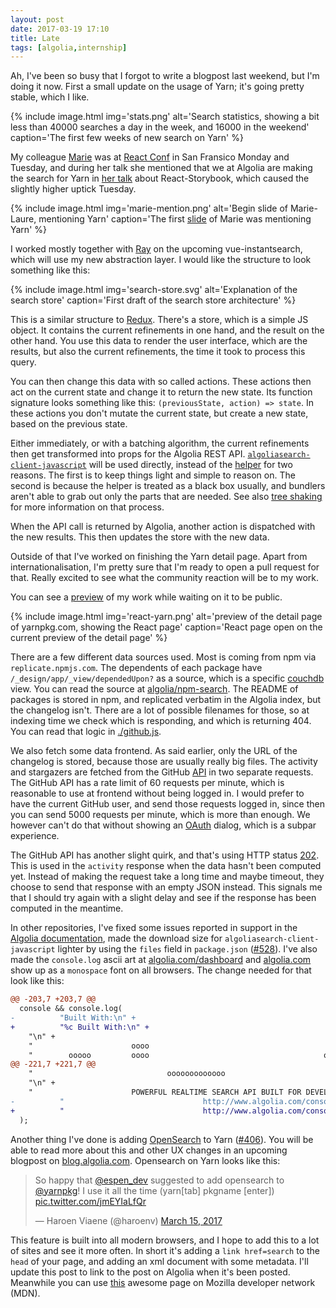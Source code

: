 ```yaml
---
layout: post
date: 2017-03-19 17:10
title: Late
tags: [algolia,internship]
---
```

Ah, I've been so busy that I forgot to write a blogpost last weekend, but I'm doing it now. First a small update on the usage of Yarn; it's going pretty stable, which I like. 

{% include
	image.html
	img='stats.png'
	alt='Search statistics, showing a bit less than 40000 searches a day in the week, and 16000 in the weekend'
	caption='The first few weeks of new search on Yarn' 
%}

My colleague [Marie](https://github.com/mthuret) was at [React Conf](http://conf.reactjs.org) in San Fransico Monday and Tuesday, and during her talk she mentioned that we at Algolia are making the search for Yarn in [her talk](https://youtu.be/PF0Vi-iIyoo) about React-Storybook, which caused the slightly higher uptick Tuesday.

{% include
	image.html
	img='marie-mention.png'
	alt='Begin slide of Marie-Laure, mentioning Yarn'
	caption='The first <a href="https://youtu.be/PF0Vi-iIyoo">slide</a> of Marie was mentioning Yarn' 
%}

I worked mostly together with [Ray](https://github.com/rayrutjes) on the upcoming vue-instantsearch, which will use my new abstraction layer. I would like the structure to look something like this: 

{% include
	image.html
	img='search-store.svg'
	alt='Explanation of the search store'
	caption='First draft of the search store architecture'
%}

This is a similar structure to [Redux](http://redux.js.org). There's a store, which is a simple JS object. It contains the current refinements in one hand, and the result on the other hand. You use this data to render the user interface, which are the results, but also the current refinements, the time it took to process this query.

You can then change this data with so called actions. These actions then act on the current state and change it to return the new state. Its function signature looks something like this: `(previousState, action) => state`. In these actions you don't mutate the current state, but create a new state, based on the previous state.

Either immediately, or with a batching algorithm, the current refinements then get transformed into props for the Algolia REST API. [`algoliasearch-client-javascript`](https://github.com/algolia/algoliasearch-client-javascript) will be used directly, instead of the [helper](https://github.com/algolia/algoliasearch-helper-js) for two reasons. The first is to keep things light and simple to reason on. The second is because the helper is treated as a black box usually, and bundlers aren't able to grab out only the parts that are needed. See also [tree shaking](https://webpack.js.org/guides/tree-shaking/) for more information on that process.

When the API call is returned by Algolia, another action is dispatched with the new results. This then updates the store with the new data.

Outside of that I've worked on finishing the Yarn detail page. Apart from internationalisation, I'm pretty sure that I'm ready to open a pull request for that. Really excited to see what the community reaction will be to my work.

You can see a [preview](http://deploy-preview-8--algolia-yarn.netlify.com/en/package/react) of my work while waiting on it to be public.

{% include
	image.html
	img='react-yarn.png'
	alt='preview of the detail page of yarnpkg.com, showing the React page'
	caption='React page open on the current preview of the detail page'
%}

There are a few different data sources used. Most is coming from npm via `replicate.npmjs.com`. The dependents of each package have `/_design/app/_view/dependedUpon?` as a source, which is a specific [couchdb](http://couchdb.apache.org) view. You can read the source at [algolia/npm-search](https://github.com/algolia/npm-search). The README of packages is stored in npm, and replicated verbatim in the Algolia index, but the changelog isn't. There are a lot of possible filenames for those, so at indexing time we check which is responding, and which is returning 404. You can read that logic in [./github.js](https://github.com/algolia/npm-search/blob/master/github.js#L25-L40).

We also fetch some data frontend. As said earlier, only the URL of the changelog is stored, because those are usually really big files. The activity and stargazers are fetched from the GitHub [API](https://developer.github.com) in two separate requests. The GitHub API has a rate limit of 60 requests per minute, which is reasonable to use at frontend without being logged in. I would prefer to have the current GitHub user, and send those requests logged in, since then you can send 5000 requests per minute, which is more than enough. We however can't do that without showing an [OAuth](https://developer.github.com/v3/oauth/) dialog, which is a subpar experience. 

The GitHub API has another slight quirk, and that's using HTTP status [202](https://httpstatuses.com/202). This is used in the `activity` response when the data hasn't been computed yet. Instead of making the request take a long time and maybe timeout, they choose to send that response with an empty JSON instead. This signals me that I should try again with a slight delay and see if the response has been computed in the meantime.

In other repositories, I've fixed some issues reported in support in the [Algolia documentation](https://algolia.com/doc), made the download size for `algoliasearch-client-javascript` lighter by using the `files` field in `package.json` ([#528](https://github.com/algolia/algoliasearch-client-javascript/pull/528)). I've also made the `console.log` ascii art at [algolia.com/dashboard](https://algolia.com/dashboard) and [algolia.com](https://algolia.com) show up as a `monospace` font on all browsers. The change needed for that look like this: 

```diff
@@ -203,7 +203,7 @@
  console && console.log(
-          "Built With:\n" +
+          "%c Built With:\n" +
    "\n" +
    "                      oooo                                        oooo     oo                \n" +
    "        ooooo         oooo                                       ooooo   ooooo               \n" +
@@ -221,7 +221,7 @@
    "                              ooooooooooooo                                                  \n" +
    "\n" +
    "                      POWERFUL REALTIME SEARCH API BUILT FOR DEVELOPERS\n" +
-          "                               http://www.algolia.com/console"
+          "                               http://www.algolia.com/console", "font-family: monospace"
  );
```

Another thing I've done is adding [OpenSearch](https://opensearch.com) to Yarn ([#406](https://github.com/yarnpkg/website/pull/406)). You will be able to read more about this and other UX changes in an upcoming blogpost on [blog.algolia.com](https://blog.algolia.com). Opensearch on Yarn looks like this: 

<blockquote class="twitter-tweet" data-lang="en"><p lang="en" dir="ltr">So happy that <a href="https://twitter.com/espen_dev">@espen_dev</a> suggested to add opensearch to <a href="https://twitter.com/yarnpkg">@yarnpkg</a>! I use it all the time (yarn[tab] pkgname [enter]) <a href="https://t.co/jmEYIaLfQr">pic.twitter.com/jmEYIaLfQr</a></p>&mdash; Haroen Viaene (@haroenv) <a href="https://twitter.com/haroenv/status/841938746626985985">March 15, 2017</a></blockquote>

This feature is built into all modern browsers, and I hope to add this to a lot of sites and see it more often. In short it's adding a `link href=search` to the `head` of your page, and adding an xml document with some metadata. I'll update this post to link to the post on Algolia when it's been posted. Meanwhile you can use [this](https://developer.mozilla.org/en-US/Add-ons/Creating_OpenSearch_plugins_for_Firefox) awesome page on Mozilla developer network (MDN).

<script async src="https://platform.twitter.com/widgets.js" charset="utf-8"></script>
